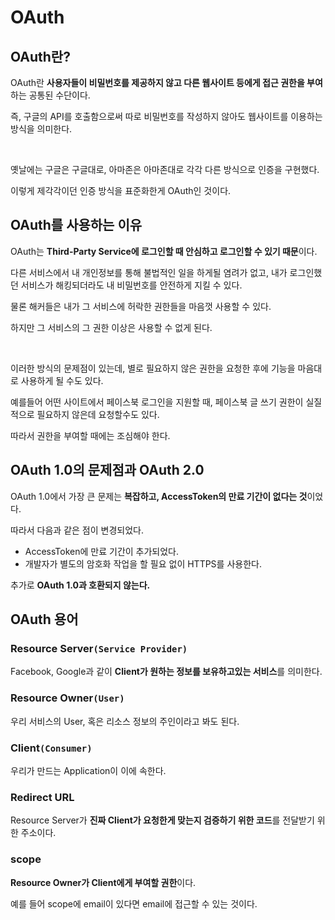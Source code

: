 # OAuth

## OAuth란?

OAuth란 **사용자들이 비밀번호를 제공하지 않고 다른 웹사이트 등에게 접근 권한을 부여**하는 공통된 수단이다.

즉, 구글의 API를 호출함으로써 따로 비밀번호를 작성하지 않아도 웹사이트를 이용하는 방식을 의미한다.

<br>

옛날에는 구글은 구글대로, 아마존은 아마존대로 각각 다른 방식으로 인증을 구현했다.

이렇게 제각각이던 인증 방식을 표준화한게 OAuth인 것이다.

## OAuth를 사용하는 이유

OAuth는 **Third-Party Service에 로그인할 때 안심하고 로그인할 수 있기 때문**이다.

다른 서비스에서 내 개인정보를 통해 불법적인 일을 하게될 염려가 없고, 내가 로그인했던 서비스가 해킹되더라도 내 비밀번호를 안전하게 지킬 수 있다.

물론 해커들은 내가 그 서비스에 허락한 권한들을 마음껏 사용할 수 있다.

하지만 그 서비스의 그 권한 이상은 사용할 수 없게 된다.

<br>

이러한 방식의 문제점이 있는데, 별로 필요하지 않은 권한을 요청한 후에 기능을 마음대로 사용하게 될 수도 있다.

예를들어 어떤 사이트에서 페이스북 로그인을 지원할 때, 페이스북 글 쓰기 권한이 실질적으로 필요하지 않은데 요청할수도 있다.

따라서 권한을 부여할 때에는 조심해야 한다.

## OAuth 1.0의 문제점과 OAuth 2.0

OAuth 1.0에서 가장 큰 문제는 **복잡하고, AccessToken의 만료 기간이 없다는 것**이었다.

따라서 다음과 같은 점이 변경되었다.

- AccessToken에 만료 기간이 추가되었다.
- 개발자가 별도의 암호화 작업을 할 필요 없이 HTTPS를 사용한다.

추가로 **OAuth 1.0과 호환되지 않는다.**

## OAuth 용어

### Resource Server`(Service Provider)`

Facebook, Google과 같이 **Client가 원하는 정보를 보유하고있는 서비스**를 의미한다.

### Resource Owner`(User)`

우리 서비스의 User, 혹은 리소스 정보의 주인이라고 봐도 된다.

### Client`(Consumer)`

우리가 만드는 Application이 이에 속한다.

### Redirect URL

Resource Server가 **진짜 Client가 요청한게 맞는지 검증하기 위한 코드**를 전달받기 위한 주소이다.

### scope

**Resource Owner가 Client에게 부여할 권한**이다.

예를 들어 scope에 email이 있다면 email에 접근할 수 있는 것이다.

## 
